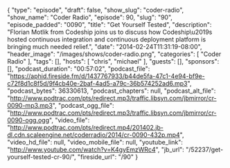 {
  "type": "episode",
  "draft": false,
  "show_slug": "coder-radio",
  "show_name": "Coder Radio",
  "episode": 90,
  "slug": "90",
  "episode_padded": "0090",
  "title": "Get Yourself Tested",
  "description": "Florian Motlik from Codeship joins us to discuss how Codeship\u2019s hosted continuous integration and continuous deployment platform is bringing much needed relief.",
  "date": "2014-02-24T11:31:19-08:00",
  "header_image": "/images/shows/coder-radio.png",
  "categories": [
    "Coder Radio"
  ],
  "tags": [],
  "hosts": [
    "chris",
    "michael"
  ],
  "guests": [],
  "sponsors": [],
  "podcast_duration": "00:57:02",
  "podcast_file": "https://aphid.fireside.fm/d/1437767933/b44de5fa-47c1-4e94-bf9e-c72f8d1c8f5d/9f4cb40e-2baf-4ad5-a79c-36b574252ad6.mp3",
  "podcast_bytes": 36330613,
  "podcast_chapters": null,
  "podcast_alt_file": "http://www.podtrac.com/pts/redirect.mp3/traffic.libsyn.com/jbmirror/cr-0090-mp3.mp3",
  "podcast_ogg_file": "http://www.podtrac.com/pts/redirect.mp3/traffic.libsyn.com/jbmirror/cr-0090-ogg.ogg",
  "video_file": "http://www.podtrac.com/pts/redirect.mp4/201402.jb-dl.cdn.scaleengine.net/coderradio/2014/cr-0090-432p.mp4",
  "video_hd_file": null,
  "video_mobile_file": null,
  "youtube_link": "http://www.youtube.com/watch?v=K4gyEmzWRc4",
  "jb_url": "/52237/get-yourself-tested-cr-90/",
  "fireside_url": "/90"
}

